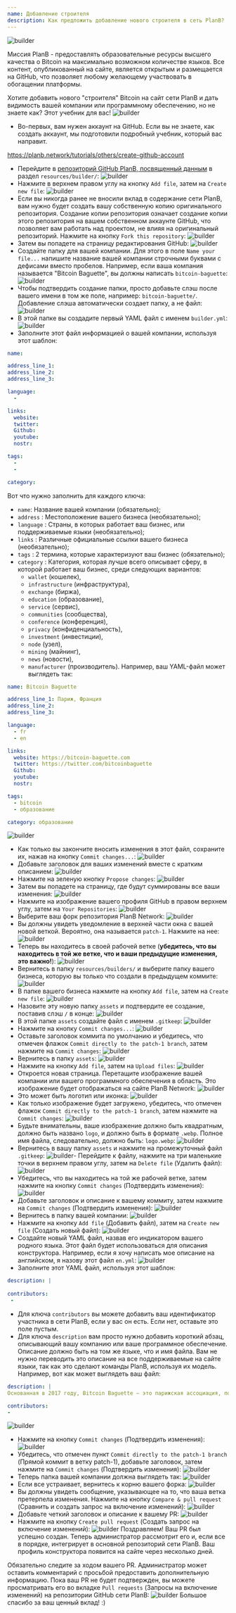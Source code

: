 ```yaml
---
name: Добавление строителя
description: Как предложить добавление нового строителя в сеть PlanB?
---
```

![builder](assets/cover.webp)

Миссия PlanB - предоставлять образовательные ресурсы высшего качества о Bitcoin на максимально возможном количестве языков. Все контент, опубликованный на сайте, является открытым и размещается на GitHub, что позволяет любому желающему участвовать в обогащении платформы.

Хотите добавить нового "строителя" Bitcoin на сайт сети PlanB и дать видимость вашей компании или программному обеспечению, но не знаете как? Этот учебник для вас!
![builder](assets/01.webp)
- Во-первых, вам нужен аккаунт на GitHub. Если вы не знаете, как создать аккаунт, мы подготовили подробный учебник, который вас направит.

https://planb.network/tutorials/others/create-github-account


- Перейдите в [репозиторий GitHub PlanB, посвященный данным](https://github.com/PlanB-Network/bitcoin-educational-content/tree/dev/resources/builders) в раздел `resources/builder/`:
![builder](assets/02.webp)
- Нажмите в верхнем правом углу на кнопку `Add file`, затем на `Create new file`:
![builder](assets/03.webp)
- Если вы никогда ранее не вносили вклад в содержание сети PlanB, вам нужно будет создать вашу собственную копию оригинального репозитория. Создание копии репозитория означает создание копии этого репозитория на вашем собственном аккаунте GitHub, что позволяет вам работать над проектом, не влияя на оригинальный репозиторий. Нажмите на кнопку `Fork this repository`:
![builder](assets/04.webp)
- Затем вы попадете на страницу редактирования GitHub:
![builder](assets/05.webp)
- Создайте папку для вашей компании. Для этого в поле `Name your file...` напишите название вашей компании строчными буквами с дефисами вместо пробелов. Например, если ваша компания называется "Bitcoin Baguette", вы должны написать `bitcoin-baguette`:
![builder](assets/06.webp)
- Чтобы подтвердить создание папки, просто добавьте слэш после вашего имени в том же поле, например: `bitcoin-baguette/`. Добавление слэша автоматически создает папку, а не файл:
![builder](assets/07.webp)
- В этой папке вы создадите первый YAML файл с именем `builder.yml`:
![builder](assets/08.webp)
- Заполните этот файл информацией о вашей компании, используя этот шаблон:

```yaml
name:

address_line_1:
address_line_2:
address_line_3: 

language:
  - 

links:
  website:
  twitter:
  Github:
  youtube:
  nostr:

tags:
  - 
  - 

category:
```

Вот что нужно заполнить для каждого ключа:
- `name`: Название вашей компании (обязательно);
- `address` : Местоположение вашего бизнеса (необязательно);
- `language` : Страны, в которых работает ваш бизнес, или поддерживаемые языки (необязательно);
- `links` : Различные официальные ссылки вашего бизнеса (необязательно);
- `tags` : 2 термина, которые характеризуют ваш бизнес (обязательно);
- `category` : Категория, которая лучше всего описывает сферу, в которой работает ваш бизнес, среди следующих вариантов:
	- `wallet` (кошелек),
	- `infrastructure` (инфраструктура),
	- `exchange` (биржа),
	- `education` (образование),
	- `service` (сервис),
	- `communities` (сообщества),
	- `conference` (конференция),
	- `privacy` (конфиденциальность),
	- `investment` (инвестиции),
	- `node` (узел),
	- `mining` (майнинг),
	- `news` (новости),
	- `manufacturer` (производитель).
Например, ваш YAML-файл может выглядеть так:
```yaml
name: Bitcoin Baguette

address_line_1: Париж, Франция
address_line_2:
address_line_3: 

language:
  - fr
  - en

links:
  website: https://bitcoin-baguette.com
  twitter: https://twitter.com/bitcoinbaguette
  Github:
  youtube:
  nostr:

tags:
  - bitcoin
  - образование

category: образование
```

![builder](assets/09.webp)
- Как только вы закончите вносить изменения в этот файл, сохраните их, нажав на кнопку `Commit changes...`:
![builder](assets/10.webp)
- Добавьте заголовок для ваших изменений вместе с кратким описанием:
![builder](assets/11.webp)
- Нажмите на зеленую кнопку `Propose changes`:
![builder](assets/12.webp)
- Затем вы попадете на страницу, где будут суммированы все ваши изменения:
![builder](assets/13.webp)
- Нажмите на изображение вашего профиля GitHub в правом верхнем углу, затем на `Your Repositories`:
![builder](assets/14.webp)
- Выберите ваш форк репозитория PlanB Network:
![builder](assets/15.webp)
- Вы должны увидеть уведомление в верхней части окна с вашей новой веткой. Вероятно, она называется `patch-1`. Нажмите на нее:
![builder](assets/16.webp)
- Теперь вы находитесь в своей рабочей ветке (**убедитесь, что вы находитесь в той же ветке, что и ваши предыдущие изменения, это важно!**):
![builder](assets/17.webp)
- Вернитесь в папку `resources/builders/` и выберите папку вашего бизнеса, которую вы только что создали в предыдущем коммите:
![builder](assets/18.webp)
- В папке вашего бизнеса нажмите на кнопку `Add file`, затем на `Create new file`:
![builder](assets/19.webp)
- Назовите эту новую папку `assets` и подтвердите ее создание, поставив слэш `/` в конце:
![builder](assets/20.webp)
- В этой папке `assets` создайте файл с именем `.gitkeep`:
![builder](assets/21.webp)
- Нажмите на кнопку `Commit changes...`:
![builder](assets/22.webp)
- Оставьте заголовок коммита по умолчанию и убедитесь, что отмечен флажок `Commit directly to the patch-1 branch`, затем нажмите на `Commit changes`: ![builder](assets/23.webp)
- Вернитесь в папку `assets`:
![builder](assets/24.webp)
- Нажмите на кнопку `Add file`, затем на `Upload files`:
![builder](assets/25.webp)
- Откроется новая страница. Перетащите изображение вашей компании или вашего программного обеспечения в область. Это изображение будет отображаться на сайте PlanB Network:
![builder](assets/26.webp)
- Это может быть логотип или иконка:
![builder](assets/27.webp)
- Как только изображение будет загружено, убедитесь, что отмечен флажок `Commit directly to the patch-1 branch`, затем нажмите на `Commit changes`:
![builder](assets/28.webp)
- Будьте внимательны, ваше изображение должно быть квадратным, должно быть названо `logo`, и должно быть в формате `.webp`. Полное имя файла, следовательно, должно быть: `logo.webp`:
![builder](assets/29.webp)
- Вернитесь в вашу папку `assets` и нажмите на промежуточный файл `.gitkeep`:
![builder](assets/30.webp)- Перейдите к файлу, нажмите на три маленькие точки в верхнем правом углу, затем на `Delete file` (Удалить файл):
![builder](assets/31.webp)
- Убедитесь, что вы находитесь на той же рабочей ветке, затем нажмите на кнопку `Commit changes` (Подтвердить изменения):
![builder](assets/32.webp)
- Добавьте заголовок и описание к вашему коммиту, затем нажмите на `Commit changes` (Подтвердить изменения):
![builder](assets/33.webp)
- Вернитесь в папку вашей компании:
![builder](assets/34.webp)
- Нажмите на кнопку `Add file` (Добавить файл), затем на `Create new file` (Создать новый файл):
![builder](assets/35.webp)
- Создайте новый YAML файл, назвав его индикатором вашего родного языка. Этот файл будет использоваться для описания конструктора. Например, если я хочу написать мое описание на английском, я назову этот файл `en.yml`:
![builder](assets/36.webp)
- Заполните этот YAML файл, используя этот шаблон:
```yaml
description: |
 
contributors:
 - 
```

- Для ключа `contributors` вы можете добавить ваш идентификатор участника в сети PlanB, если у вас он есть. Если нет, оставьте это поле пустым.
- Для ключа `description` вам просто нужно добавить короткий абзац, описывающий вашу компанию или ваше программное обеспечение. Описание должно быть на том же языке, что и имя файла. Вам не нужно переводить это описание на все поддерживаемые на сайте языки, так как это сделают команды PlanB, используя их модель. Например, вот как может выглядеть ваш файл:
```yaml
description: |
Основанная в 2017 году, Bitcoin Baguette — это парижская ассоциация, посвященная организации встреч посвященных Bitcoin и технических мастер-классов. Мы собираем энтузиастов, экспертов и любопытных умов для изучения и обсуждения тонкостей технологии Bitcoin. Наши мероприятия предоставляют платформу для обмена знаниями, налаживания контактов и углубленного понимания внутреннего устройства Bitcoin. Присоединяйтесь к нам в Bitcoin Baguette, чтобы стать частью парижского сообщества Bitcoin и оставаться в курсе последних достижений в этой области.

contributors:
- 
```
![builder](assets/37.webp)
- Нажмите на кнопку `Commit changes` (Подтвердить изменения):
![builder](assets/38.webp)
- Убедитесь, что отмечен пункт `Commit directly to the patch-1 branch` (Прямой коммит в ветку patch-1), добавьте заголовок, затем нажмите на `Commit changes` (Подтвердить изменения):
![builder](assets/39.webp)
- Теперь папка вашей компании должна выглядеть так:
![builder](assets/40.webp)
- Если все устраивает, вернитесь к корню вашего форка:
![builder](assets/41.webp)
- Вы должны увидеть сообщение, указывающее на то, что ваша ветка претерпела изменения. Нажмите на кнопку `Compare & pull request` (Сравнить и создать запрос на включение изменений):
![builder](assets/42.webp)
- Добавьте четкий заголовок и описание к вашему PR:
![builder](assets/43.webp)
- Нажмите на кнопку `Create pull request` (Создать запрос на включение изменений):
![builder](assets/44.webp)
Поздравляем! Ваш PR был успешно создан. Теперь администратор рассмотрит его и, если все в порядке, интегрирует в основной репозиторий сети PlanB. Ваш профиль конструктора появится на сайте через несколько дней.

Обязательно следите за ходом вашего PR. Администратор может оставить комментарий с просьбой предоставить дополнительную информацию. Пока ваш PR не будет подтвержден, вы можете просматривать его во вкладке `Pull requests` (Запросы на включение изменений) на репозитории GitHub сети PlanB:
![builder](assets/45.webp)
Большое спасибо за ваш ценный вклад! :)
